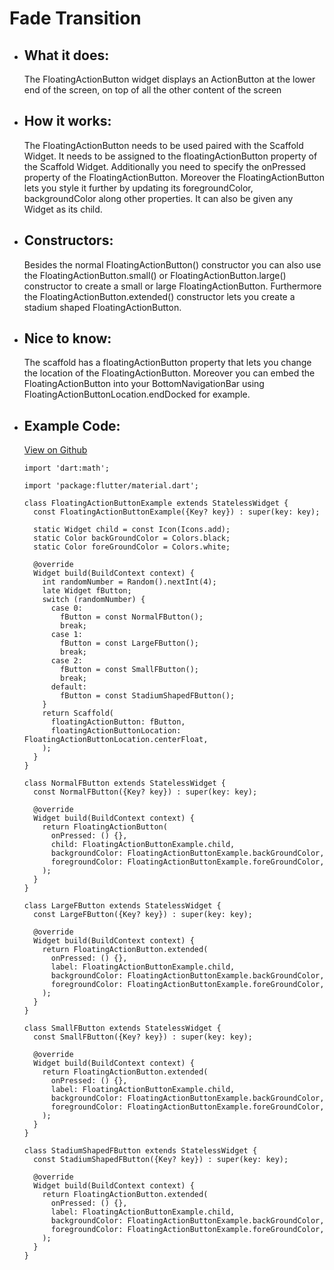 # Fade Transition

- ## What it does:
  The FloatingActionButton widget displays an ActionButton at the lower end of the screen, on top of all the other content of the screen

- ## How it works:
  The FloatingActionButton needs to be used paired with the Scaffold Widget. It needs to be assigned to the floatingActionButton property of the Scaffold Widget. Additionally you need to specify the onPressed property of the FloatingActionButton. Moreover the FloatingActionButton lets you style it further by updating its foregroundColor, backgroundColor along other properties. It can also be given any Widget as its child.

- ## Constructors:
  Besides the normal FloatingActionButton() constructor you can also use the FloatingActionButton.small() or FloatingActionButton.large() constructor to create a small or large FloatingActionButton. Furthermore the FloatingActionButton.extended() constructor lets you create a stadium shaped FloatingActionButton.

- ## Nice to know:
  The scaffold has a floatingActionButton property that lets you change the location of the
  FloatingActionButton. Moreover you can embed the FloatingActionButton into your BottomNavigationBar using FloatingActionButtonLocation.endDocked for example.

- ## Example Code: 
  [View on Github](https://github.com/TheUltimateOptimist/Widgets/blob/master/example_writer/lib/floating_action_button_example.dart)

      import 'dart:math';

      import 'package:flutter/material.dart';

      class FloatingActionButtonExample extends StatelessWidget {
        const FloatingActionButtonExample({Key? key}) : super(key: key);

        static Widget child = const Icon(Icons.add);
        static Color backGroundColor = Colors.black;
        static Color foreGroundColor = Colors.white;

        @override
        Widget build(BuildContext context) {
          int randomNumber = Random().nextInt(4);
          late Widget fButton;
          switch (randomNumber) {
            case 0:
              fButton = const NormalFButton();
              break;
            case 1:
              fButton = const LargeFButton();
              break;
            case 2:
              fButton = const SmallFButton();
              break;
            default:
              fButton = const StadiumShapedFButton();
          }
          return Scaffold(
            floatingActionButton: fButton,
            floatingActionButtonLocation: FloatingActionButtonLocation.centerFloat,
          );
        }
      }

      class NormalFButton extends StatelessWidget {
        const NormalFButton({Key? key}) : super(key: key);

        @override
        Widget build(BuildContext context) {
          return FloatingActionButton(
            onPressed: () {},
            child: FloatingActionButtonExample.child,
            backgroundColor: FloatingActionButtonExample.backGroundColor,
            foregroundColor: FloatingActionButtonExample.foreGroundColor,
          );
        }
      }

      class LargeFButton extends StatelessWidget {
        const LargeFButton({Key? key}) : super(key: key);

        @override
        Widget build(BuildContext context) {
          return FloatingActionButton.extended(
            onPressed: () {},
            label: FloatingActionButtonExample.child,
            backgroundColor: FloatingActionButtonExample.backGroundColor,
            foregroundColor: FloatingActionButtonExample.foreGroundColor,
          );
        }
      }

      class SmallFButton extends StatelessWidget {
        const SmallFButton({Key? key}) : super(key: key);

        @override
        Widget build(BuildContext context) {
          return FloatingActionButton.extended(
            onPressed: () {},
            label: FloatingActionButtonExample.child,
            backgroundColor: FloatingActionButtonExample.backGroundColor,
            foregroundColor: FloatingActionButtonExample.foreGroundColor,
          );
        }
      }

      class StadiumShapedFButton extends StatelessWidget {
        const StadiumShapedFButton({Key? key}) : super(key: key);

        @override
        Widget build(BuildContext context) {
          return FloatingActionButton.extended(
            onPressed: () {},
            label: FloatingActionButtonExample.child,
            backgroundColor: FloatingActionButtonExample.backGroundColor,
            foregroundColor: FloatingActionButtonExample.foreGroundColor,
          );
        }
      }